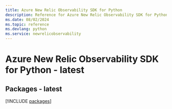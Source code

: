 ```yaml
---
title: Azure New Relic Observability SDK for Python
description: Reference for Azure New Relic Observability SDK for Python
ms.date: 08/02/2024
ms.topic: reference
ms.devlang: python
ms.service: newrelicobservability
---
```

# Azure New Relic Observability SDK for Python - latest
## Packages - latest
[!INCLUDE [packages](new-relic-observability-index.md)]
